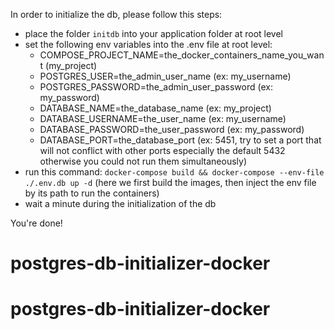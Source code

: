 In order to initialize the db, please follow this steps:

- place the folder `initdb` into your application folder at root level
- set the following env variables into the .env file at root level:
  - COMPOSE_PROJECT_NAME=the_docker_containers_name_you_want (my_project)
  - POSTGRES_USER=the_admin_user_name (ex: my_username)
  - POSTGRES_PASSWORD=the_admin_user_password (ex: my_password)
  - DATABASE_NAME=the_database_name (ex: my_project)
  - DATABASE_USERNAME=the_user_name (ex: my_username)
  - DATABASE_PASSWORD=the_user_password (ex: my_password)
  - DATABASE_PORT=the_database_port (ex: 5451, try to set a port that will not conflict with other ports especially the default 5432 otherwise you could not run them simultaneously)
- run this command: `docker-compose build && docker-compose --env-file ./.env.db up -d` (here we first build the images, then inject the env file by its path to run the containers)
- wait a minute during the initialization of the db

You're done!
# postgres-db-initializer-docker
# postgres-db-initializer-docker
